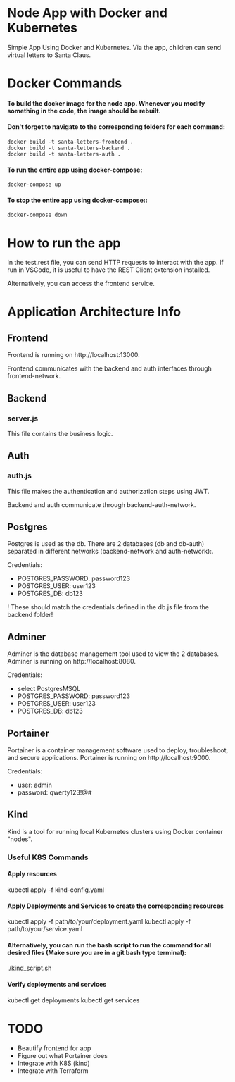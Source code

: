 # Node App with Docker and Kubernetes
Simple App Using Docker and Kubernetes. Via the app, children can send virtual letters to Santa Claus.

# Docker Commands

#### To build the docker image for the node app. Whenever you modify something in the code, the image should be rebuilt.
#### Don't forget to navigate to the corresponding folders for each command:
    docker build -t santa-letters-frontend .
    docker build -t santa-letters-backend .
    docker build -t santa-letters-auth .

#### To run the entire app using docker-compose:
    docker-compose up

#### To stop the entire app using docker-compose::
    docker-compose down

# How to run the app
In the test.rest file, you can send HTTP requests to interact with the app.
If run in VSCode, it is useful to have the REST Client extension installed.

Alternatively, you can access the frontend service.

# Application Architecture Info

## Frontend
Frontend is running on http://localhost:13000.

Frontend communicates with the backend and auth interfaces through frontend-network.

## Backend
### server.js
This file contains the business logic.

## Auth
### auth.js
This file makes the authentication and authorization steps using JWT.

Backend and auth communicate through backend-auth-network.

## Postgres
Postgres is used as the db. There are 2 databases (db and db-auth) separated in different networks (backend-network and auth-network):.

Credentials:
- POSTGRES_PASSWORD: password123
- POSTGRES_USER: user123
- POSTGRES_DB: db123

! These should match the credentials defined in the db.js file from the backend folder!

## Adminer
Adminer is the database management tool used to view the 2 databases.
Adminer is running on http://localhost:8080.

Credentials:
- select PostgresMSQL
- POSTGRES_PASSWORD: password123
- POSTGRES_USER: user123
- POSTGRES_DB: db123

## Portainer
Portainer is a container management software used to deploy, troubleshoot, and secure applications.
Portainer is running on http://localhost:9000.

Credentials:
- user: admin
- password: qwerty123!@#

## Kind
Kind is a tool for running local Kubernetes clusters using Docker container "nodes".

### Useful K8S Commands

#### Apply resources
kubectl apply -f kind-config.yaml

#### Apply Deployments and Services to create the corresponding resources
kubectl apply -f path/to/your/deployment.yaml
kubectl apply -f path/to/your/service.yaml

#### Alternatively, you can run the bash script to run the command for all desired files (Make sure you are in a git bash type terminal):
./kind_script.sh

#### Verify deployments and services
kubectl get deployments
kubectl get services

# TODO
- Beautify frontend for app
- Figure out what Portainer does
- Integrate with K8S (kind)
- Integrate with Terraform

